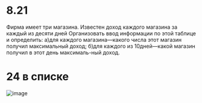 # 8.21
Фирма имеет три магазина. Известен доход каждого магазина за каждый из десяти дней 
Организовать ввод информации по этой таблице и определить: 
а)для каждого магазина—какого числа этот магазин получил максимальный доход; 
б)для каждого из 10дней—какой магазин получил в этот день максималь-ный доход.
# 24 в списке
![image](https://user-images.githubusercontent.com/85980107/202865764-0aee2670-bb00-4a66-8535-104217ad94d0.png)
